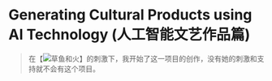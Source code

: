 # Generating Cultural Products using AI Technology (人工智能文艺作品篇)

> 在【![草鱼和火](https://github.com/suzy0223)】的刺激下，我开始了这一项目的创作，没有她的刺激和支持就不会有这个项目。

